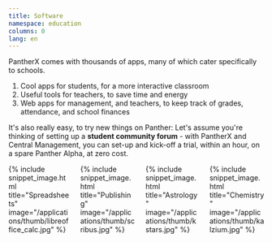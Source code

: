 ```yaml
---
title: Software
namespace: education
columns: 0
lang: en
---
```


PantherX comes with thousands of apps, many of which cater specifically to schools.

1. Cool apps for students, for a more interactive classroom
2. Useful tools for teachers, to save time and energy
3. Web apps for management, and teachers, to keep track of grades, attendance, and school finances

It's also really easy, to try new things on Panther: Let's assume you're thinking of setting up a **student community forum** - with PantherX and Central Management, you can set-up and kick-off a trial, within an hour, on a spare Panther Alpha, at zero cost.

<div class="columns">
  <div class="column">
    {% include snippet_image.html title="Spreadsheets" image="/applications/thumb/libreoffice_calc.jpg" %}
  </div>
  <div class="column">
    {% include snippet_image.html title="Publishing" image="/applications/thumb/scribus.jpg" %}
  </div>
  <div class="column">
    {% include snippet_image.html title="Astrology" image="/applications/thumb/kstars.jpg" %}
  </div>
  <div class="column">
    {% include snippet_image.html title="Chemistry" image="/applications/thumb/kalzium.jpg" %}
  </div>
</div>
